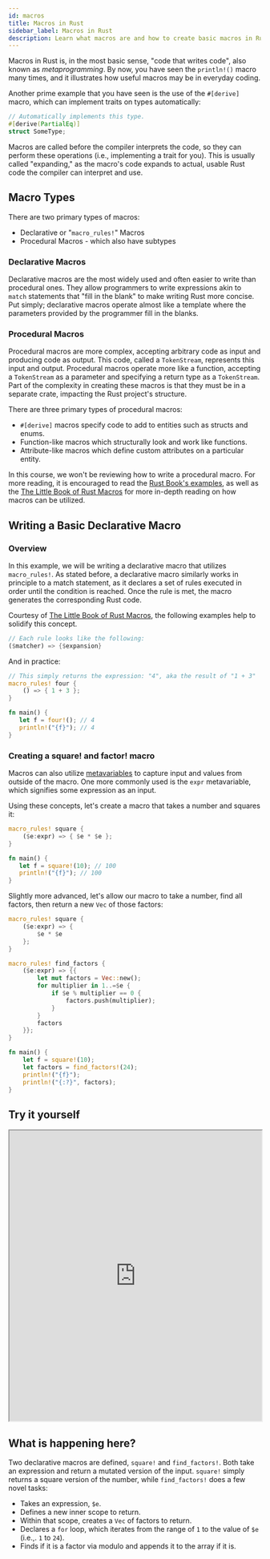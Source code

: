 ```yaml
---
id: macros
title: Macros in Rust
sidebar_label: Macros in Rust
description: Learn what macros are and how to create basic macros in Rust.
---
```


Macros in Rust is, in the most basic sense, "code that writes code", also known as
_metaprogramming_. By now, you have seen the `println!()` macro many times, and it illustrates how
useful macros may be in everyday coding.

Another prime example that you have seen is the use of the `#[derive]` macro, which can implement
traits on types automatically:

```rust
// Automatically implements this type.
#[derive(PartialEq)]
struct SomeType;
```

Macros are called before the compiler interprets the code, so they can perform these operations
(i.e., implementing a trait for you). This is usually called "expanding," as the macro's code
expands to actual, usable Rust code the compiler can interpret and use.

## Macro Types

There are two primary types of macros:

- Declarative or "`macro_rules!`" Macros
- Procedural Macros - which also have subtypes

### Declarative Macros

Declarative macros are the most widely used and often easier to write than procedural ones. They
allow programmers to write expressions akin to `match` statements that "fill in the blank" to make
writing Rust more concise. Put simply; declarative macros operate almost like a template where the
parameters provided by the programmer fill in the blanks.

### Procedural Macros

Procedural macros are more complex, accepting arbitrary code as input and producing code as output.
This code, called a `TokenStream`, represents this input and output. Procedural macros operate more
like a function, accepting a `TokenStream` as a parameter and specifying a return type as a
`TokenStream`. Part of the complexity in creating these macros is that they must be in a separate
crate, impacting the Rust project's structure.

There are three primary types of procedural macros:

- `#[derive]` macros specify code to add to entities such as structs and enums.
- Function-like macros which structurally look and work like functions.
- Attribute-like macros which define custom attributes on a particular entity.

In this course, we won't be reviewing how to write a procedural macro. For more reading, it is
encouraged to read the [Rust Book's examples](https://doc.rust-lang.org/book/ch19-06-macros.html),
as well as the [The Little Book of Rust Macros](https://veykril.github.io/tlborm/) for more in-depth
reading on how macros can be utilized.

## Writing a Basic Declarative Macro

### Overview

In this example, we will be writing a declarative macro that utilizes `macro_rules!`. As stated
before, a declarative macro similarly works in principle to a match statement, as it declares a set
of rules executed in order until the condition is reached. Once the rule is met, the macro generates
the corresponding Rust code.

Courtesy of
[The Little Book of Rust Macros](https://veykril.github.io/tlborm/decl-macros/macros-methodical.html),
the following examples help to solidify this concept.

```rust
// Each rule looks like the following:
($matcher) => {$expansion}
```

And in practice:

```rust
// This simply returns the expression: "4", aka the result of "1 + 3"
macro_rules! four {
    () => { 1 + 3 };
}

fn main() {
   let f = four!(); // 4
   println!("{f}"); // 4
}
```

### Creating a square! and factor! macro

Macros can also utilize
[metavariables](https://veykril.github.io/tlborm/decl-macros/macros-methodical.html#metavariables)
to capture input and values from outside of the macro. One more commonly used is the `expr`
metavariable, which signifies some expression as an input.

Using these concepts, let's create a macro that takes a number and squares it:

```rust
macro_rules! square {
    ($e:expr) => { $e * $e };
}

fn main() {
   let f = square!(10); // 100
   println!("{f}"); // 100
}
```

Slightly more advanced, let's allow our macro to take a number, find all factors, then return a new
`Vec` of those factors:

```rust
macro_rules! square {
    ($e:expr) => {
        $e * $e
    };
}

macro_rules! find_factors {
    ($e:expr) => {{
        let mut factors = Vec::new();
        for multiplier in 1..=$e {
            if $e % multiplier == 0 {
                factors.push(multiplier);
            }
        }
        factors
    }};
}

fn main() {
    let f = square!(10);
    let factors = find_factors!(24);
    println!("{f}");
    println!("{:?}", factors);
}
```

## Try it yourself

<iframe width="100%" height="580" src="https://play.rust-lang.org/?version=stable&mode=debug&edition=2021&code=macro_rules%21+square+%7B%0A++++%28%24e%3Aexpr%29+%3D%3E+%7B%0A++++++++%24e+*+%24e%0A++++%7D%3B%0A%7D%0A%0Amacro_rules%21+find_factors+%7B%0A++++%28%24e%3Aexpr%29+%3D%3E+%7B%7B%0A++++++++let+mut+factors+%3D+Vec%3A%3Anew%28%29%3B%0A++++++++for+multiplier+in+1..%3D%24e+%7B%0A++++++++++++if+%24e+%25+multiplier+%3D%3D+0+%7B%0A++++++++++++++++factors.push%28multiplier%29%3B%0A++++++++++++%7D%0A++++++++%7D%0A++++++++factors%0A++++%7D%7D%3B%0A%7D%0A%0Afn+main%28%29+%7B%0A++++let+f+%3D+square%21%2810%29%3B%0A++++let+factors+%3D+find_factors%21%2824%29%3B%0A++++println%21%28%22%7Bf%7D%22%29%3B%0A++++println%21%28%22%7B%3A%3F%7D%22%2C+factors%29%3B%0A%7D%0A"></iframe>

## What is happening here?

Two declarative macros are defined, `square!` and `find_factors!`. Both take an expression and
return a mutated version of the input. `square!` simply returns a square version of the number,
while `find_factors!` does a few novel tasks:

- Takes an expression, `$e`.
- Defines a new inner scope to return.
- Within that scope, creates a `Vec` of factors to return.
- Declares a `for` loop, which iterates from the range of `1` to the value of `$e` (i.e.,. `1` to
  `24`).
- Finds if it is a factor via modulo and appends it to the array if it is.
